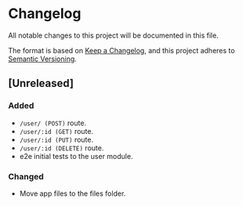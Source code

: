 # Changelog
All notable changes to this project will be documented in this file.

The format is based on [Keep a Changelog](https://keepachangelog.com/en/1.0.0/),
and this project adheres to [Semantic Versioning](https://semver.org/spec/v2.0.0.html).

## [Unreleased]

### Added

- `/user/ (POST)` route.
- `/user/:id (GET)` route.
- `/user/:id (PUT)` route.
- `/user/:id (DELETE)` route.
- e2e initial tests to the user module.

### Changed

- Move app files to the files folder.
